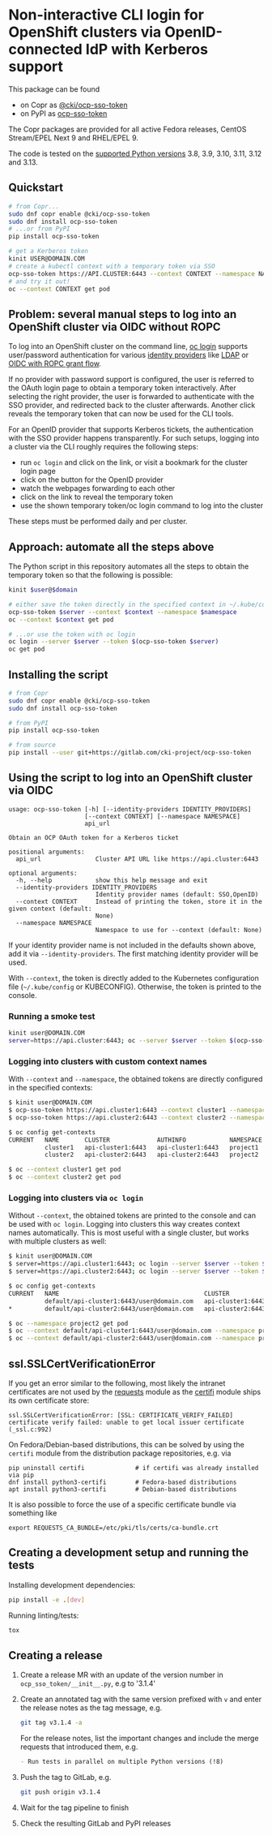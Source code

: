 # Non-interactive CLI login for OpenShift clusters via OpenID-connected IdP with Kerberos support

This package can be found

- on Copr as [@cki/ocp-sso-token](https://copr.fedorainfracloud.org/coprs/g/cki/ocp-sso-token)
- on PyPI as [ocp-sso-token](https://pypi.org/project/ocp-sso-token)

The Copr packages are provided for all active Fedora releases, CentOS
Stream/EPEL Next 9 and RHEL/EPEL 9.

The code is tested on the [supported Python versions] 3.8, 3.9, 3.10, 3.11,
3.12 and 3.13.

[supported Python versions]: https://devguide.python.org/versions/

## Quickstart

```bash
# from Copr...
sudo dnf copr enable @cki/ocp-sso-token
sudo dnf install ocp-sso-token
# ...or from PyPI
pip install ocp-sso-token

# get a Kerberos token
kinit USER@DOMAIN.COM
# create a kubectl context with a temporary token via SSO
ocp-sso-token https://API.CLUSTER:6443 --context CONTEXT --namespace NAMESPACE
# and try it out!
oc --context CONTEXT get pod
```

## Problem: several manual steps to log into an OpenShift cluster via OIDC without ROPC

To log into an OpenShift cluster on the command line, [oc login] supports
user/password authentication for various [identity providers] like [LDAP] or [OIDC
with ROPC grant flow].

If no provider with password support is configured, the user is referred to the
OAuth login page to obtain a temporary token interactively. After selecting the
right provider, the user is forwarded to authenticate with the SSO provider,
and redirected back to the cluster afterwards. Another click reveals the
temporary token that can now be used for the CLI tools.

For an OpenID provider that supports Kerberos tickets, the authentication with
the SSO provider happens transparently. For such setups, logging into a cluster
via the CLI roughly requires the following steps:

- run `oc login` and click on the link, or visit a bookmark for the cluster
  login page
- click on the button for the OpenID provider
- watch the webpages forwarding to each other
- click on the link to reveal the temporary token
- use the shown temporary token/oc login command to log into the cluster

These steps must be performed daily and per cluster.

## Approach: automate all the steps above

The Python script in this repository automates all the steps to obtain the
temporary token so that the following is possible:

```bash
kinit $user@$domain

# either save the token directly in the specified context in ~/.kube/config...
ocp-sso-token $server --context $context --namespace $namespace
oc --context $context get pod

# ...or use the token with oc login
oc login --server $server --token $(ocp-sso-token $server)
oc get pod
```

[oc login]: https://docs.openshift.com/container-platform/latest/cli_reference/openshift_cli/getting-started-cli.html#cli-logging-in_cli-developer-commands
[identity providers]: https://docs.openshift.com/container-platform/latest/authentication/understanding-identity-provider.html
[LDAP]: https://docs.openshift.com/container-platform/latest/authentication/identity_providers/configuring-ldap-identity-provider.html
[OIDC with ROPC grant flow]: https://docs.openshift.com/container-platform/latest/authentication/identity_providers/configuring-oidc-identity-provider.html#add-identity-provider_configuring-oidc-identity-provider

## Installing the script

```bash
# from Copr
sudo dnf copr enable @cki/ocp-sso-token
sudo dnf install ocp-sso-token

# from PyPI
pip install ocp-sso-token

# from source
pip install --user git+https://gitlab.com/cki-project/ocp-sso-token
```

## Using the script to log into an OpenShift cluster via OIDC

```text
usage: ocp-sso-token [-h] [--identity-providers IDENTITY_PROVIDERS]
                     [--context CONTEXT] [--namespace NAMESPACE]
                     api_url

Obtain an OCP OAuth token for a Kerberos ticket

positional arguments:
  api_url               Cluster API URL like https://api.cluster:6443

optional arguments:
  -h, --help            show this help message and exit
  --identity-providers IDENTITY_PROVIDERS
                        Identity provider names (default: SSO,OpenID)
  --context CONTEXT     Instead of printing the token, store it in the given context (default:
                        None)
  --namespace NAMESPACE
                        Namespace to use for --context (default: None)
```

If your identity provider name is not included in the defaults shown above, add
it via `--identity-providers`. The first matching identity provider will be
used.

With `--context`, the token is directly added to the Kubernetes configuration file
(`~/.kube/config` or KUBECONFIG). Otherwise, the token is printed to the console.

### Running a smoke test

```bash
kinit user@DOMAIN.COM
server=https://api.cluster:6443; oc --server $server --token $(ocp-sso-token $server) get project
```

### Logging into clusters with custom context names

With `--context` and `--namespace`, the obtained tokens are directly configured
in the specified contexts:

```bash
$ kinit user@DOMAIN.COM
$ ocp-sso-token https://api.cluster1:6443 --context cluster1 --namespace project1
$ ocp-sso-token https://api.cluster2:6443 --context cluster2 --namespace project2

$ oc config get-contexts
CURRENT   NAME       CLUSTER             AUTHINFO            NAMESPACE
          cluster1   api-cluster1:6443   api-cluster1:6443   project1
          cluster2   api-cluster2:6443   api-cluster2:6443   project2

$ oc --context cluster1 get pod
$ oc --context cluster2 get pod
```

### Logging into clusters via `oc login`

Without `--context`, the obtained tokens are printed to the console and can be
used with `oc login`. Logging into clusters this way creates context names
automatically. This is most useful with a single cluster, but works with
multiple clusters as well:

```bash
$ kinit user@DOMAIN.COM
$ server=https://api.cluster1:6443; oc login --server $server --token $(ocp-sso-token $server)
$ server=https://api.cluster2:6443; oc login --server $server --token $(ocp-sso-token $server)

$ oc config get-contexts
CURRENT   NAME                                        CLUSTER             AUTHINFO                            NAMESPACE
          default/api-cluster1:6443/user@domain.com   api-cluster1:6443   user@domain.com/api-cluster1:6443   default
*         default/api-cluster2:6443/user@domain.com   api-cluster2:6443   user@domain.com/api-cluster2:6443   default

$ oc --namespace project2 get pod
$ oc --context default/api-cluster1:6443/user@domain.com --namespace project1 get pod
$ oc --context default/api-cluster2:6443/user@domain.com --namespace project2 get pod
```

## ssl.SSLCertVerificationError

If you get an error similar to the following, most likely the intranet
certificates are not used by the [requests] module as the [certifi] module
ships its own certificate store:

```text
ssl.SSLCertVerificationError: [SSL: CERTIFICATE_VERIFY_FAILED] certificate verify failed: unable to get local issuer certificate (_ssl.c:992)
```

On Fedora/Debian-based distributions, this can be solved by using the `certifi`
module from the distribution package repositories, e.g. via

```shell
pip uninstall certifi              # if certifi was already installed via pip
dnf install python3-certifi        # Fedora-based distributions
apt install python3-certifi        # Debian-based distributions
```

It is also possible to force the use of a specific certificate bundle via
something like

```shell
export REQUESTS_CA_BUNDLE=/etc/pki/tls/certs/ca-bundle.crt
```

[requests]: https://pypi.org/project/requests
[certifi]: https://pypi.org/project/certifi

## Creating a development setup and running the tests

Installing development dependencies:

```bash
pip install -e .[dev]
```

Running linting/tests:

```bash
tox
```

## Creating a release

1. Create a release MR with an update of the version number in
   `ocp_sso_token/__init__.py`, e.g to '3.1.4'
1. Create an annotated tag with the same version prefixed with `v` and enter
   the release notes as the tag message, e.g.

   ```bash
   git tag v3.1.4 -a
   ```

   For the release notes, list the important changes and include the
   merge requests that introduced them, e.g.

   ```markdown
   - Run tests in parallel on multiple Python versions (!8)
   ```

1. Push the tag to GitLab, e.g.

   ```bash
   git push origin v3.1.4
   ```

1. Wait for the tag pipeline to finish
1. Check the resulting GitLab and PyPI releases

